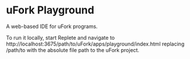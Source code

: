 # uFork Playground

A web-based IDE for uFork programs.

To run it locally, start Replete and navigate to
http://localhost:3675/path/to/uFork/apps/playground/index.html
replacing /path/to with the absolute file path to the uFork project.
